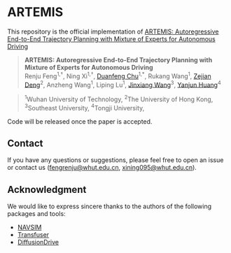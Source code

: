 # ARTEMIS
This repository is the official implementation of [ARTEMIS: Autoregressive End-to-End Trajectory Planning with Mixture of Experts for Autonomous Driving](https://arxiv.org/abs/2504.19580)



> **ARTEMIS: Autoregressive End-to-End Trajectory Planning with Mixture of Experts for Autonomous Driving**  
> Renju Feng<sup>1,†</sup>, Ning Xi<sup>1,†</sup>, [Duanfeng Chu](https://scholar.google.cz/citations?hl=zh-CN&user=QTR73zwAAAAJ)<sup>1,*</sup>, Rukang Wang<sup>1</sup>, [Zejian Deng](https://scholar.google.cz/citations?user=zA_fv-QAAAAJ&hl=zh-CN&oi=ao)<sup>2</sup>, Anzheng Wang<sup>1</sup>, Liping Lu<sup>1</sup>, [Jinxiang Wang](https://scholar.google.cz/citations?user=yA0baSQAAAAJ&hl=zh-CN&oi=ao)<sup>3</sup>, [Yanjun Huang](https://scholar.google.cz/citations?user=r_XUM78AAAAJ&hl=zh-CN&oi=ao)<sup>4</sup>

> <sup>1</sup>Wuhan University of Technology, <sup>2</sup>The University of Hong Kong,  <sup>3</sup>Southeast University, <sup>4</sup>Tongji University,

Code will be released once the paper is accepted.


## Contact
If you have any questions or suggestions, please feel free to open an issue or contact us (fengrenju@whut.edu.cn, xining095@whut.edu.cn).

## Acknowledgment
We would like to express sincere thanks to the authors of the following packages and tools:
- [NAVSIM](https://github.com/autonomousvision/navsim)
- [Transfuser](https://github.com/autonomousvision/transfuser)
- [DiffusionDrive](https://github.com/hustvl/DiffusionDrive)



